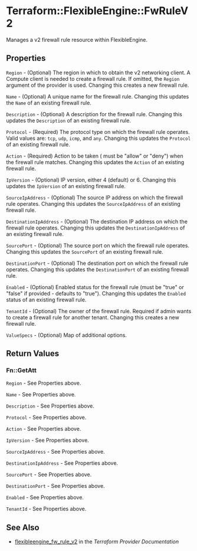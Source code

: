# Terraform::FlexibleEngine::FwRuleV2

Manages a v2 firewall rule resource within FlexibleEngine.

## Properties

`Region` - (Optional) The region in which to obtain the v2 networking client.
A Compute client is needed to create a firewall rule. If omitted, the
`Region` argument of the provider is used. Changing this creates a new
firewall rule.

`Name` - (Optional) A unique name for the firewall rule. Changing this
updates the `Name` of an existing firewall rule.

`Description` - (Optional) A description for the firewall rule. Changing this
updates the `Description` of an existing firewall rule.

`Protocol` - (Required) The protocol type on which the firewall rule operates.
Valid values are: `tcp`, `udp`, `icmp`, and `any`. Changing this updates the
`Protocol` of an existing firewall rule.

`Action` - (Required) Action to be taken ( must be "allow" or "deny") when the
firewall rule matches. Changing this updates the `Action` of an existing
firewall rule.

`IpVersion` - (Optional) IP version, either 4 (default) or 6. Changing this
updates the `IpVersion` of an existing firewall rule.

`SourceIpAddress` - (Optional) The source IP address on which the firewall
rule operates. Changing this updates the `SourceIpAddress` of an existing
firewall rule.

`DestinationIpAddress` - (Optional) The destination IP address on which the
firewall rule operates. Changing this updates the `DestinationIpAddress`
of an existing firewall rule.

`SourcePort` - (Optional) The source port on which the firewall
rule operates. Changing this updates the `SourcePort` of an existing
firewall rule.

`DestinationPort` - (Optional) The destination port on which the firewall
rule operates. Changing this updates the `DestinationPort` of an existing
firewall rule.

`Enabled` - (Optional) Enabled status for the firewall rule (must be "true"
or "false" if provided - defaults to "true"). Changing this updates the
`Enabled` status of an existing firewall rule.

`TenantId` - (Optional) The owner of the firewall rule. Required if admin
wants to create a firewall rule for another tenant. Changing this creates a
new firewall rule.

`ValueSpecs` - (Optional) Map of additional options.


## Return Values

### Fn::GetAtt

`Region` - See Properties above.

`Name` - See Properties above.

`Description` - See Properties above.

`Protocol` - See Properties above.

`Action` - See Properties above.

`IpVersion` - See Properties above.

`SourceIpAddress` - See Properties above.

`DestinationIpAddress` - See Properties above.

`SourcePort` - See Properties above.

`DestinationPort` - See Properties above.

`Enabled` - See Properties above.

`TenantId` - See Properties above.

## See Also

* [flexibleengine_fw_rule_v2](https://www.terraform.io/docs/providers/flexibleengine/r/fw_rule_v2.html) in the _Terraform Provider Documentation_